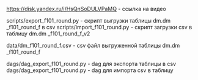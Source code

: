 https://disk.yandex.ru/i/HsQnSoDULVPaMQ - ссылка на видео

scripts/export_f101_round.py - скрипт выгрузки таблицы dm.dm _f101_round_f в csv
scripts/import_f101_round.py - скрипт загрузки csv в таблицу dm.dm _f101_round_f_v2

data/dm_f101_round_f.csv - csv файл выгруженной таблицы dm.dm _f101_round_f

dags/dag_export_f101_round.py - dag для экспорта таблицы в csv
dags/dag_export_f101_round.py - dag для импорта csv в таблицу
